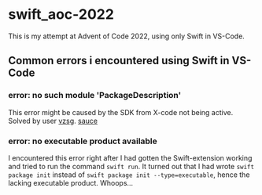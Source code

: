# swift_aoc-2022
This is my attempt at Advent of Code 2022, using only Swift in VS-Code.

## Common errors i encountered using Swift in VS-Code

### error: no such module 'PackageDescription'
This error might be caused by the SDK from X-code not being active. Solved by user
[vzsg](https://github.com/vzsg).
[sauce](https://github.com/vapor/vapor/issues/2925)


### error: no executable product available
I encountered this error right after I had gotten the Swift-extension working
and tried to run the command `swift run`. It turned out that I had wrote `swift
package init` instead of `swift package init --type=executable`, hence the
lacking executable product. Whoops...



